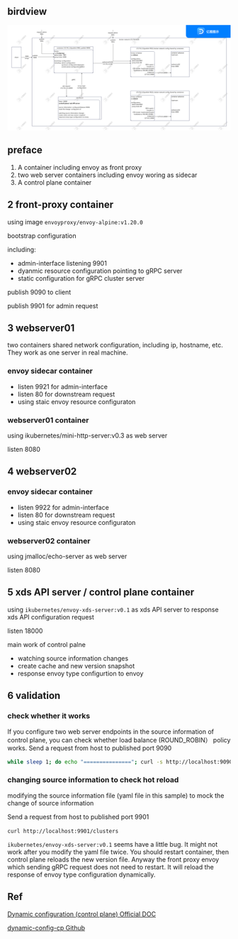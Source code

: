 ## birdview
![birdview of lds-cds-grpc](lds-cds-grpc.png)

## preface 
1. A container including envoy as front proxy
2. two web server containers including envoy woring as sidecar
3. A control plane container

## 2 front-proxy container
using image `envoyproxy/envoy-alpine:v1.20.0`

bootstrap configuration 

including: 

 - admin-interface listening 9901
 - dyanmic resource configuration pointing to gRPC server
 - static configuration for gRPC cluster server

publish 9090 to client

publish 9901 for admin request


## 3 webserver01
two containers shared network configuration, including ip, hostname, etc. They work as one server in real machine.

### envoy sidecar container

- listen 9921 for admin-interface
- listen 80 for downstream request
- using staic envoy resource configuraton

### webserver01 container
using ikubernetes/mini-http-server:v0.3 as web server

listen 8080

## 4 webserver02 
### envoy sidecar container

- listen 9922 for admin-interface
- listen 80 for downstream request
- using staic envoy resource configuraton

### webserver02 container
using jmalloc/echo-server as web server

listen 8080

## 5 xds API server / control plane container

using `ikubernetes/envoy-xds-server:v0.1` as xds API server to response xds API configuration request

listen 18000

main work of control palne

- watching source information changes
- create cache and new version snapshot
- response envoy type configurtion to envoy

## 6 validation
### check whether it works

If you configure two web server endpoints in the source information of control plane, you can check whether load balance (ROUND\_ROBIN） policy works. Send a request from host to published port 9090
```bash
while sleep 1; do echo "==============="; curl -s http://localhost:9090; echo "==============="; echo -e "\033[34m load balance:ROUND_ROBIN\033[0m"; done; 
```
### changing source information to check hot reload
modifying the source information file (yaml file in this sample) to mock the change of source information

Send a request from host to published port 9901

`curl http://localhost:9901/clusters`

`ikubernetes/envoy-xds-server:v0.1` seems have a little bug. It might not work after you modify the yaml file twice. You should restart container, then control plane reloads the new version file.  Anyway the front proxy envoy which sending gRPC request does not need to restart. It will reload the response of envoy type configuration dynamically.

## Ref 
[Dynamic configuration (control plane)  Official DOC](https://www.envoyproxy.io/docs/envoy/latest/start/sandboxes/dynamic-configuration-control-plane)

[dynamic-config-cp Github](https://github.com/envoyproxy/envoy/tree/main/examples/dynamic-config-cp)




